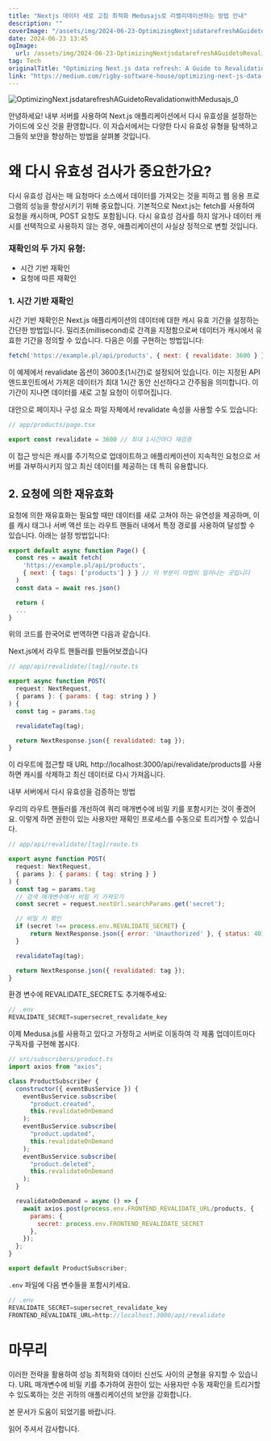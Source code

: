 ```yaml
---
title: "Nextjs 데이터 새로 고침 최적화 Medusajs로 리밸리데이션하는 방법 안내"
description: ""
coverImage: "/assets/img/2024-06-23-OptimizingNextjsdatarefreshAGuidetoRevalidationwithMedusajs_0.png"
date: 2024-06-23 13:45
ogImage: 
  url: /assets/img/2024-06-23-OptimizingNextjsdatarefreshAGuidetoRevalidationwithMedusajs_0.png
tag: Tech
originalTitle: "Optimizing Next.js data refresh: A Guide to Revalidation with Medusa.js"
link: "https://medium.com/rigby-software-house/optimizing-next-js-data-refetch-a-guide-to-revalidation-with-medusa-js-2906d8ae2c8f"
---
```



![OptimizingNext.jsdatarefreshAGuidetoRevalidationwithMedusajs_0](/assets/img/2024-06-23-OptimizingNextjsdatarefreshAGuidetoRevalidationwithMedusajs_0.png)

안녕하세요! 내부 서버를 사용하여 Next.js 애플리케이션에서 다시 유효성을 설정하는 가이드에 오신 것을 환영합니다. 이 자습서에서는 다양한 다시 유효성 유형을 탐색하고 그들의 보안을 향상하는 방법을 살펴볼 것입니다.

# 왜 다시 유효성 검사가 중요한가요?

다시 유효성 검사는 매 요청마다 소스에서 데이터를 가져오는 것을 피하고 웹 응용 프로그램의 성능을 향상시키기 위해 중요합니다. 기본적으로 Next.js는 fetch를 사용하여 요청을 캐시하며, POST 요청도 포함됩니다. 다시 유효성 검사를 하지 않거나 데이터 캐시를 선택적으로 사용하지 않는 경우, 애플리케이션이 사실상 정적으로 변할 것입니다.

<div class="content-ad"></div>

### 재확인의 두 가지 유형:

- 시간 기반 재확인
- 요청에 따른 재확인

### 1. 시간 기반 재확인

시간 기반 재확인은 Next.js 애플리케이션의 데이터에 대한 캐시 유효 기간을 설정하는 간단한 방법입니다. 밀리초(millisecond)로 간격을 지정함으로써 데이터가 캐시에서 유효한 기간을 정의할 수 있습니다. 다음은 이를 구현하는 방법입니다:

<div class="content-ad"></div>

```js
fetch('https://example.pl/api/products', { next: { revalidate: 3600 } })
```

이 예제에서 revalidate 옵션이 3600초(1시간)로 설정되어 있습니다. 이는 지정된 API 엔드포인트에서 가져온 데이터가 최대 1시간 동안 신선하다고 간주됨을 의미합니다. 이 기간이 지나면 데이터를 새로 고칠 요청이 이루어집니다.

대안으로 페이지나 구성 요소 파일 자체에서 revalidate 속성을 사용할 수도 있습니다:

```js
// app/products/page.tsx

export const revalidate = 3600 // 최대 1시간마다 재검증
```

<div class="content-ad"></div>

이 접근 방식은 캐시를 주기적으로 업데이트하고 애플리케이션이 지속적인 요청으로 서버를 과부하시키지 않고 최신 데이터를 제공하는 데 특히 유용합니다.

## 2. 요청에 의한 재유효화

요청에 의한 재유효화는 필요할 때만 데이터를 새로 고쳐야 하는 유연성을 제공하며, 이를 캐시 태그나 서버 액션 또는 라우트 핸들러 내에서 특정 경로를 사용하여 달성할 수 있습니다. 아래는 설정 방법입니다:

```js
export default async function Page() {
  const res = await fetch(
    'https://example.pl/api/products', 
    { next: { tags: ['products'] } } // 이 부분이 마법이 일어나는 곳입니다
  ) 
  const data = await res.json()

  return (
  ...
}
```

<div class="content-ad"></div>

위의 코드를 한국어로 번역하면 다음과 같습니다.

Next.js에서 라우트 핸들러를 만들어보겠습니다

```js
// app/api/revalidate/[tag]/route.ts

export async function POST(
  request: NextRequest,
  { params }: { params: { tag: string } }
) {
  const tag = params.tag

  revalidateTag(tag);

  return NextResponse.json({ revalidated: tag });
}
```

이 라우트에 접근할 때 URL http://localhost:3000/api/revalidate/products를 사용하면 캐시를 삭제하고 최신 데이터로 다시 가져옵니다.

내부 서버에서 다시 유효성을 검증하는 방법

<div class="content-ad"></div>

우리의 라우트 핸들러를 개선하여 쿼리 매개변수에 비밀 키를 포함시키는 것이 좋겠어요. 이렇게 하면 권한이 있는 사용자만 재확인 프로세스를 수동으로 트리거할 수 있습니다.

```js
// app/api/revalidate/[tag]/route.ts

export async function POST(
  request: NextRequest,
  { params }: { params: { tag: string } }
) {
  const tag = params.tag
  // 검색 매개변수에서 비밀 키 가져오기
  const secret = request.nextUrl.searchParams.get('secret');

  // 비밀 키 확인
  if (secret !== process.env.REVALIDATE_SECRET) {
      return NextResponse.json({ error: 'Unauthorized' }, { status: 401 })
  }

  revalidateTag(tag);

  return NextResponse.json({ revalidated: tag });
}
```

환경 변수에 REVALIDATE_SECRET도 추가해주세요:

```js
// .env
REVALIDATE_SECRET=supersecret_revalidate_key
```

<div class="content-ad"></div>

이제 Medusa.js를 사용하고 있다고 가정하고 서버로 이동하여 각 제품 업데이트마다 구독자를 구현해 봅시다.

```js
// src/subscribers/product.ts
import axios from "axios";

class ProductSubscriber {
  constructor({ eventBusService }) {
    eventBusService.subscribe(
      "product.created",
      this.revalidateOnDemand
    );
    eventBusService.subscribe(
      "product.updated",
      this.revalidateOnDemand
    );
    eventBusService.subscribe(
      "product.deleted",
      this.revalidateOnDemand
    );
  }

  revalidateOnDemand = async () => {
    await axios.post(process.env.FRONTEND_REVALIDATE_URL/products, {
      params: {
        secret: process.env.FRONTEND_REVALIDATE_SECRET
      },
    });
  };
}

export default ProductSubscriber;
```

`.env` 파일에 다음 변수들을 포함시키세요.

```js
// .env
REVALIDATE_SECRET=supersecret_revalidate_key
FRONTEND_REVALIDATE_URL=http://localhost.3000/api/revalidate
```

<div class="content-ad"></div>

# 마무리

이러한 전략을 활용하여 성능 최적화와 데이터 신선도 사이의 균형을 유지할 수 있습니다. URL 매개변수에 비밀 키를 추가하여 권한이 있는 사용자만 수동 재확인을 트리거할 수 있도록하는 것은 귀하의 애플리케이션의 보안을 강화합니다.

본 문서가 도움이 되었기를 바랍니다.

읽어 주셔서 감사합니다.